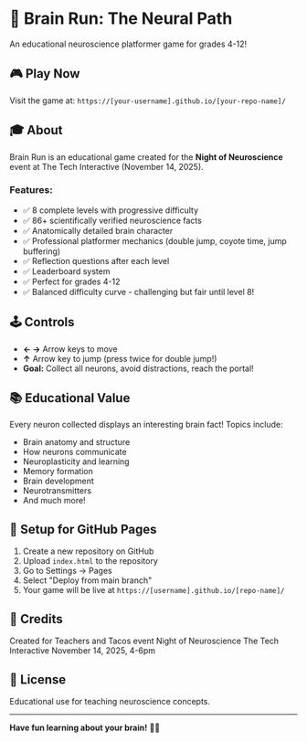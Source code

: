# 🧠 Brain Run: The Neural Path

An educational neuroscience platformer game for grades 4-12!

## 🎮 Play Now

Visit the game at: `https://[your-username].github.io/[your-repo-name]/`

## 🎓 About

Brain Run is an educational game created for the **Night of Neuroscience** event at The Tech Interactive (November 14, 2025). 

### Features:
- ✅ 8 complete levels with progressive difficulty
- ✅ 86+ scientifically verified neuroscience facts
- ✅ Anatomically detailed brain character
- ✅ Professional platformer mechanics (double jump, coyote time, jump buffering)
- ✅ Reflection questions after each level
- ✅ Leaderboard system
- ✅ Perfect for grades 4-12
- ✅ Balanced difficulty curve - challenging but fair until level 8!

## 🕹️ Controls

- **← →** Arrow keys to move
- **↑** Arrow key to jump (press twice for double jump!)
- **Goal:** Collect all neurons, avoid distractions, reach the portal!

## 📚 Educational Value

Every neuron collected displays an interesting brain fact! Topics include:
- Brain anatomy and structure
- How neurons communicate
- Neuroplasticity and learning
- Memory formation
- Brain development
- Neurotransmitters
- And much more!

## 🚀 Setup for GitHub Pages

1. Create a new repository on GitHub
2. Upload `index.html` to the repository
3. Go to Settings → Pages
4. Select "Deploy from main branch"
5. Your game will be live at `https://[username].github.io/[repo-name]/`

## 🎨 Credits

Created for Teachers and Tacos event
Night of Neuroscience
The Tech Interactive
November 14, 2025, 4-6pm

## 📝 License

Educational use for teaching neuroscience concepts.

---

**Have fun learning about your brain!** 🧠✨
